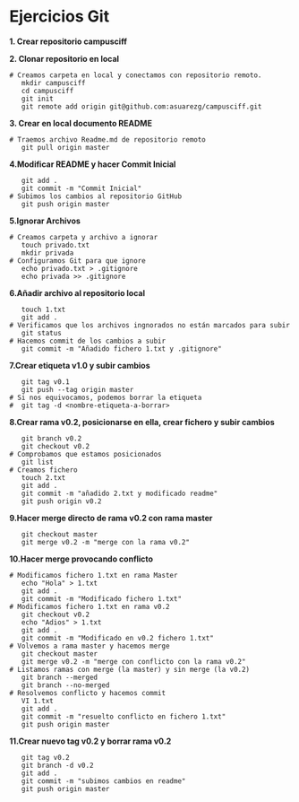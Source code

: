 # Ejercicios Git

__1. Crear repositorio campusciff__

__2. Clonar repositorio en local__

```
# Creamos carpeta en local y conectamos con repositorio remoto.
   mkdir campusciff
   cd campusciff
   git init
   git remote add origin git@github.com:asuarezg/campusciff.git
```

__3. Crear en local documento README__
```
# Traemos archivo Readme.md de repositorio remoto
   git pull origin master
```

__4.Modificar README y hacer Commit Inicial__
```
   git add .
   git commit -m "Commit Inicial"
# Subimos los cambios al repositorio GitHub
   git push origin master
```
__5.Ignorar Archivos__
```
# Creamos carpeta y archivo a ignorar
   touch privado.txt
   mkdir privada
# Configuramos Git para que ignore
   echo privado.txt > .gitignore
   echo privada >> .gitignore
```
__6.Añadir archivo al repositorio local__
```
   touch 1.txt
   git add .
# Verificamos que los archivos ingnorados no están marcados para subir
   git status
# Hacemos commit de los cambios a subir
   git commit -m "Añadido fichero 1.txt y .gitignore"
```
__7.Crear etiqueta v1.0 y subir cambios__
```
   git tag v0.1
   git push --tag origin master
# Si nos equivocamos, podemos borrar la etiqueta
#  git tag -d <nombre-etiqueta-a-borrar>
```
__8.Crear rama v0.2, posicionarse en ella, crear fichero y subir cambios__
```
   git branch v0.2
   git checkout v0.2
# Comprobamos que estamos posicionados
   git list
# Creamos fichero
   touch 2.txt
   git add .
   git commit -m "añadido 2.txt y modificado readme"
   git push origin v0.2
```
__9.Hacer merge directo de rama v0.2 con rama master__
```
   git checkout master 
   git merge v0.2 -m "merge con la rama v0.2"
```
__10.Hacer merge provocando conflicto__
```
# Modificamos fichero 1.txt en rama Master
   echo "Hola" > 1.txt
   git add . 
   git commit -m "Modificado fichero 1.txt"
# Modificamos fichero 1.txt en rama v0.2
   git checkout v0.2
   echo "Adios" > 1.txt
   git add . 
   git commit -m "Modificado en v0.2 fichero 1.txt"   
# Volvemos a rama master y hacemos merge
   git checkout master 
   git merge v0.2 -m "merge con conflicto con la rama v0.2"
# Listamos ramas con merge (la master) y sin merge (la v0.2)
   git branch --merged
   git branch --no-merged
# Resolvemos conflicto y hacemos commit
   VI 1.txt
   git add .
   git commit -m "resuelto conflicto en fichero 1.txt"  
   git push origin master
```
__11.Crear nuevo tag v0.2 y borrar rama v0.2__
```
   git tag v0.2
   git branch -d v0.2
   git add .
   git commit -m "subimos cambios en readme"     
   git push origin master
```
	 